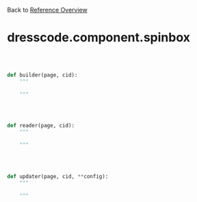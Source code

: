 
Back to [Reference Overview](https://github.com/pyrustic/dresscode/blob/master/docs/reference/README.md#readme)

# dresscode.component.spinbox



<br>


```python

def builder(page, cid):
    """
    
    """

```

<br>

```python

def reader(page, cid):
    """
    
    """

```

<br>

```python

def updater(page, cid, **config):
    """
    
    """

```

